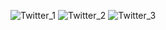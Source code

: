 
![Twitter_1](https://github.com/imrvshah/Swift-2020/blob/master/Design/Twitter/Twitter_1.jpg)
![Twitter_2](https://github.com/imrvshah/Swift-2020/blob/master/Design/Twitter/Twitter_2.jpg)
![Twitter_3](https://github.com/imrvshah/Swift-2020/blob/master/Design/Twitter/Twitter_3.jpg)
